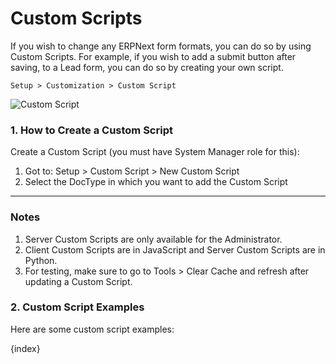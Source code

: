 <!-- add-breadcrumbs -->
# Custom Scripts

If you wish to change any ERPNext form formats, you can do so by using Custom
Scripts. For example, if you wish to add a submit button after saving, to a
Lead form, you can do so by creating your own script.

`Setup > Customization > Custom Script`

<img alt="Custom Script" class="screenshot" src="{{docs_base_url}}/assets/img/customize/custom-script-1.png">

### 1. How to Create a Custom Script

Create a Custom Script (you must have System Manager role for this):

  1. Got to: Setup > Custom Script > New Custom Script
  2. Select the DocType in which you want to add the Custom Script

* * *

### Notes

  1. Server Custom Scripts are only available for the Administrator.
  2. Client Custom Scripts are in JavaScript and Server Custom Scripts are in Python.
  3. For testing, make sure to go to Tools > Clear Cache and refresh after updating a Custom Script.

### 2. Custom Script Examples
Here are some custom script examples:

{index}
